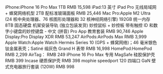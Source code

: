 iPhone:iPhone 16 Pro Max 1TB RMB 15,598
iPad:13 英寸 iPad Pro 无线局域网 + 蜂窝网络机型 2TB 配标准玻璃面板 RMB 25,446
Mac Pro:Apple M2 Ultra (24 核中央处理器、76 核图形处理器和 32 核神经网络引擎)
192GB 统一内存
8TB 固态硬盘
机架安装导轨 (独立包装发货)
妙控鼠标 + 妙控板
带有触控 ID 和数字小键盘的妙控键盘 - 中文 (拼音)
Pro App 教育套装
RMB 90,746
Apple Display:Pro Display XDR RMB 53,247
AirPods:AirPods Max RMB 3,999
Apple Watch:Apple Watch Hermès Series 10 (GPS + 蜂窝网络)；46 毫米银色钛金属表壳；Satiné 缎灰色 Grand H 表带 RMB 16,998
HomePod:HomePod RMB 2,299
AirTag：
RMB 249
iPhone 16 Pro Max 专用 MagSafe 硅胶保护壳 RMB 399
Incase 硬质保护壳 RMB 398
mophie speedport 120 四端口 GaN 壁式充电器旅行套装 (120W) RMB 998
